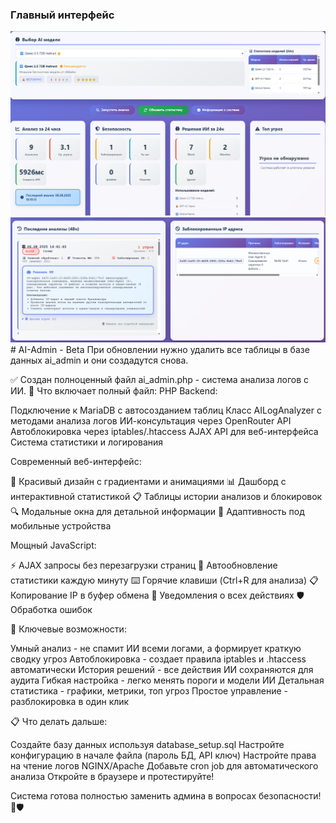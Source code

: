 ### Главный интерфейс
<img src="images/Screenshot 2025-08-08 182626.png" alt="Выбор модели" width="600">
<img src="images/Screenshot 2025-08-06 150140.png" alt="Выбор модели" width="600">
# AI-Admin - Beta
При обновлении нужно удалить все таблицы в базе данных ai_admin и они создадутся снова.

✅ Создан полноценный файл ai_admin.php - система анализа логов с ИИ.
🎯 Что включает полный файл:
PHP Backend:

Подключение к MariaDB с автосозданием таблиц
Класс AILogAnalyzer с методами анализа логов
ИИ-консультация через OpenRouter API
Автоблокировка через iptables/.htaccess
AJAX API для веб-интерфейса
Система статистики и логирования

Современный веб-интерфейс:

🎨 Красивый дизайн с градиентами и анимациями
📊 Дашборд с интерактивной статистикой
📋 Таблицы истории анализов и блокировок
🔍 Модальные окна для детальной информации
📱 Адаптивность под мобильные устройства

Мощный JavaScript:

⚡ AJAX запросы без перезагрузки страниц
🔄 Автообновление статистики каждую минуту
⌨️ Горячие клавиши (Ctrl+R для анализа)
📋 Копирование IP в буфер обмена
🔔 Уведомления о всех действиях
🛡️ Обработка ошибок

🚀 Ключевые возможности:

Умный анализ - не спамит ИИ всеми логами, а формирует краткую сводку угроз
Автоблокировка - создает правила iptables и .htaccess автоматически
История решений - все действия ИИ сохраняются для аудита
Гибкая настройка - легко менять пороги и модели ИИ
Детальная статистика - графики, метрики, топ угроз
Простое управление - разблокировка в один клик

📋 Что делать дальше:

Создайте базу данных используя database_setup.sql
Настройте конфигурацию в начале файла (пароль БД, API ключ)
Настройте права на чтение логов NGINX/Apache
Добавьте cron job для автоматического анализа
Откройте в браузере и протестируйте!

Система готова полностью заменить админа в вопросах безопасности! 🤖🛡️
